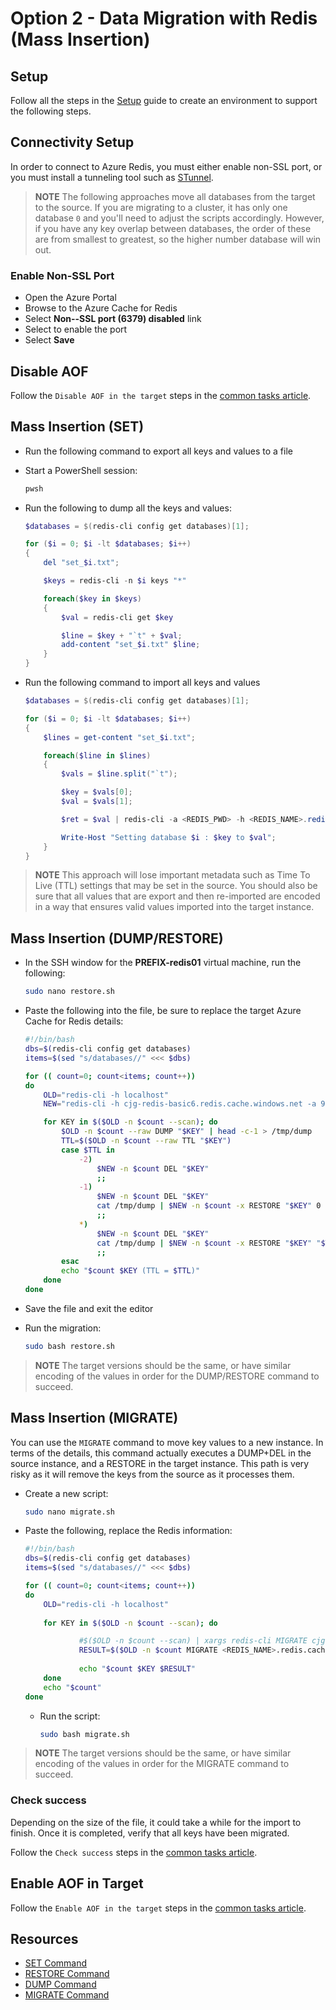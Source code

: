 # Option 2 - Data Migration with Redis (Mass Insertion)

## Setup

Follow all the steps in the [Setup](./../05_Appendix/00_Setup.md) guide to create an environment to support the following steps.

## Connectivity Setup

In order to connect to Azure Redis, you must either enable non-SSL port, or you must install a tunneling tool such as [STunnel](./../05_Appendix/03_InstallStunnel.md).

> **NOTE** The following approaches move all databases from the target to the source.  If you are migrating to a cluster, it has only one database `0` and you'll need to adjust the scripts accordingly.  However, if you have any key overlap between databases, the order of these are from smallest to greatest, so the higher number database will win out.

### Enable Non-SSL Port

- Open the Azure Portal
- Browse to the Azure Cache for Redis
- Select **Non--SSL port (6379) disabled** link
- Select to enable the port
- Select **Save**

## Disable AOF

Follow the `Disable AOF in the target` steps in the [common tasks article](03_DataMigration_Common.md).

## Mass Insertion (SET)

- Run the following command to export all keys and values to a file
- Start a PowerShell session:

    ```bash
    pwsh
    ```

- Run the following to dump all the keys and values:

    ```powershell
    $databases = $(redis-cli config get databases)[1];

    for ($i = 0; $i -lt $databases; $i++)
    {
        del "set_$i.txt";

        $keys = redis-cli -n $i keys "*"

        foreach($key in $keys)
        {
            $val = redis-cli get $key

            $line = $key + "`t" + $val;
            add-content "set_$i.txt" $line;
        }
    }
    ```

- Run the following command to import all keys and values

    ```powershell
    $databases = $(redis-cli config get databases)[1];

    for ($i = 0; $i -lt $databases; $i++)
    {
        $lines = get-content "set_$i.txt";

        foreach($line in $lines)
        {
            $vals = $line.split("`t");

            $key = $vals[0];
            $val = $vals[1];

            $ret = $val | redis-cli -a <REDIS_PWD> -h <REDIS_NAME>.redis.cache.windows.net -n $i set $key $val;

            Write-Host "Setting database $i : $key to $val";
        }
    }
    ```

> **NOTE** This approach will lose important metadata such as Time To Live (TTL) settings that may be set in the source. You should also be sure that all values that are export and then re-imported are encoded in a way that ensures valid values imported into the target instance.

## Mass Insertion (DUMP/RESTORE)

- In the SSH window for the **PREFIX-redis01** virtual machine, run the following:

    ```bash
    sudo nano restore.sh
    ```

- Paste the following into the file, be sure to replace the target Azure Cache for Redis details:

    ```bash
    #!/bin/bash
    dbs=$(redis-cli config get databases)
    items=$(sed "s/databases//" <<< $dbs)

    for (( count=0; count<items; count++))
    do
        OLD="redis-cli -h localhost"
        NEW="redis-cli -h cjg-redis-basic6.redis.cache.windows.net -a 9g8zuaLGWK0YLxGnzQiVWeR+ba5kz+hPdaHqcPauHC8="

        for KEY in $($OLD -n $count --scan); do
            $OLD -n $count --raw DUMP "$KEY" | head -c-1 > /tmp/dump
            TTL=$($OLD -n $count --raw TTL "$KEY")
            case $TTL in
                -2)
                    $NEW -n $count DEL "$KEY"
                    ;;
                -1)
                    $NEW -n $count DEL "$KEY"
                    cat /tmp/dump | $NEW -n $count -x RESTORE "$KEY" 0
                    ;;
                *)
                    $NEW -n $count DEL "$KEY"
                    cat /tmp/dump | $NEW -n $count -x RESTORE "$KEY" "$TTL"
                    ;;
            esac
            echo "$count $KEY (TTL = $TTL)"
        done
    done
    ```

- Save the file and exit the editor
- Run the migration:

    ```bash
    sudo bash restore.sh
    ```

> **NOTE** The target versions should be the same, or have similar encoding of the values in order for the DUMP/RESTORE command to succeed.

## Mass Insertion (MIGRATE)

You can use the `MIGRATE` command to move key values to a new instance. In terms of the details, this command actually executes a DUMP+DEL in the source instance, and a RESTORE in the target instance.  This path is very risky as it will remove the keys from the source as it processes them.

- Create a new script:

    ```bash
    sudo nano migrate.sh
    ```

- Paste the following, replace the Redis information:

    ```bash
    #!/bin/bash
    dbs=$(redis-cli config get databases)
    items=$(sed "s/databases//" <<< $dbs)

    for (( count=0; count<items; count++))
    do
        OLD="redis-cli -h localhost"
        
        for KEY in $($OLD -n $count --scan); do

                #$($OLD -n $count --scan) | xargs redis-cli MIGRATE cjg-redis-prem.redis.cache.windows.net 6379 "" $cou$
                RESULT=$($OLD -n $count MIGRATE <REDIS_NAME>.redis.cache.windows.net <REDIS_PORT>) $KEY $count 15000 AUTH "<REDIS_PWD>"
                
                echo "$count $KEY $RESULT"
        done
        echo "$count"
    done
    ```

  - Run the script:

    ```bash
    sudo bash migrate.sh
    ```

> **NOTE** The target versions should be the same, or have similar encoding of the values in order for the MIGRATE command to succeed.

### Check success

Depending on the size of the file, it could take a while for the import to finish.  Once it is completed, verify that all keys have been migrated.

Follow the `Check success` steps in the [common tasks article](03_DataMigration_Common.md).

## Enable AOF in Target

Follow the `Enable AOF in the target` steps in the [common tasks article](03_DataMigration_Common.md).

## Resources

- [SET Command](https://redis.io/commands/set)
- [RESTORE Command](https://redis.io/commands/restore)
- [DUMP Command](https://redis.io/commands/dump)
- [MIGRATE Command](https://redis.io/commands/migrate)
